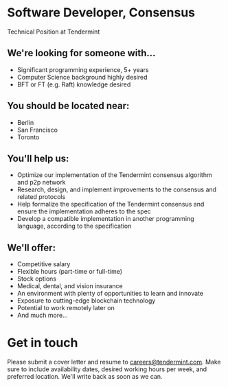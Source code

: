 # Software Developer, Consensus
Technical Position at Tendermint

## We're looking for someone with…
* Significant programming experience, 5+ years
* Computer Science background highly desired
* BFT or FT (e.g. Raft) knowledge desired

## You should be located near:
* Berlin
* San Francisco
* Toronto

## You'll help us:
* Optimize our implementation of the Tendermint consensus algorithm and p2p network
* Research, design, and implement improvements to the consensus and related protocols
* Help formalize the specification of the Tendermint consensus and ensure the implementation adheres to the spec
* Develop a compatible implementation in another programming language, according to the specification

## We'll offer:
* Competitive salary
* Flexible hours (part-time or full-time)
* Stock options
* Medical, dental, and vision insurance
* An environment with plenty of opportunities to learn and innovate
* Exposure to cutting-edge blockchain technology
* Potential to work remotely later on
* And much more…

# Get in touch
Please submit a cover letter and resume to careers@tendermint.com. Make sure to include availability dates, desired working hours per week, and preferred location. We'll write back as soon as we can.

